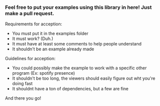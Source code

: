 ### Feel free to put your examples using this library in here! Just make a pull request.

Requirements for acception:

* You must put it in the examples folder
* It must work? (Duh.)
* It must have at least some comments to help people understand
* It shouldn't be an example already made

Guidelines for acception:

* You could possibly make the example to work with a specific other program (Ex: spotify presence)
* It shouldn't be too long, the viewers should easily figure out wht you're doing fast
* It shouldnt have a ton of dependencies, but a few are fine

And there you go!
